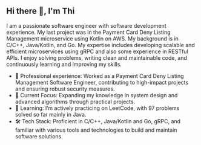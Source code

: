 ## Hi there 👋, I'm Thi

I am a passionate software engineer with software development experience. My last project was in the Payment Card Deny Listing Management microservice using Kotlin on AWS. My background is in C/C++, Java/Kotlin, and Go. My expertise includes developing scalable and efficient microservices using gRPC and also some experience in RESTful APIs. I enjoy solving problems, writing clean and maintainable code, and continuously learning and improving my skills.

- 💼 Professional experience: Worked as a Payment Card Deny Listing Management Software Engineer, contributing to high-impact projects and ensuring robust security measures.
- 🔭 Current Focus: Expanding my knowledge in system design and advanced algorithms through practical projects.
- 🌱 Learning: I’m actively practicing on LeetCode, with 97 problems solved so far mainly in Java.
- 🛠  Tech Stack: Proficient in C/C++, Java/Kotlin and Go, gRPC, and familiar with various tools and technologies to build and maintain software solutions.
<!--
**thiquach/thiquach** is a ✨ _special_ ✨ repository because its `README.md` (this file) appears on your GitHub profile.
